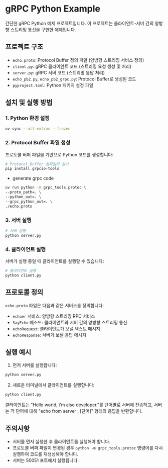 # gRPC Python Example

간단한 gRPC Python 예제 프로젝트입니다. 이 프로젝트는 클라이언트-서버 간의 양방향 스트리밍 통신을 구현한 예제입니다.

## 프로젝트 구조

- `echo.proto`: Protocol Buffer 정의 파일 (양방향 스트리밍 서비스 정의)
- `client.py`: gRPC 클라이언트 코드 (스트리밍 요청 생성 및 처리)
- `server.py`: gRPC 서버 코드 (스트리밍 응답 처리)
- `echo_pb2.py`, `echo_pb2_grpc.py`: Protocol Buffer로 생성된 코드
- `pyproject.toml`: Python 패키지 설정 파일

## 설치 및 실행 방법

### 1. Python 환경 설정

```bash
uv sync --all-extras --frozen
```



### 2. Protocol Buffer 파일 생성

프로토콜 버퍼 파일을 기반으로 Python 코드를 생성합니다:

```bash
# Protocol Buffer 컴파일러 설치
pip install grpcio-tools

```

- generate grpc code
``` bash
uv run python -m grpc_tools.protoc \
--proto_path=. \
--python_out=. \
--grpc_python_out=. \
./echo.proto

```

### 3. 서버 실행

```bash
# 서버 실행
python server.py
```

### 4. 클라이언트 실행

서버가 실행 중일 때 클라이언트를 실행할 수 있습니다:

```bash
# 클라이언트 실행
python client.py
```

## 프로토콜 정의

`echo.proto` 파일은 다음과 같은 서비스를 정의합니다:

- `echoer` 서비스: 양방향 스트리밍 RPC 서비스
- `SayEcho` 메소드: 클라이언트와 서버 간의 양방향 스트리밍 통신
- `echoRequest`: 클라이언트가 보낼 텍스트 메시지
- `echoResponse`: 서버가 보낼 응답 메시지

## 실행 예시

1. 먼저 서버를 실행합니다:
```bash
python server.py
```

2. 새로운 터미널에서 클라이언트를 실행합니다:
```bash
python client.py
```

클라이언트는 "Hello world, i'm also developer."를 단어별로 서버에 전송하고, 서버는 각 단어에 대해 "echo from server : [단어]" 형태의 응답을 반환합니다.

## 주의사항

- 서버를 먼저 실행한 후 클라이언트를 실행해야 합니다.
- 프로토콜 버퍼 파일이 변경된 경우 `python -m grpc_tools.protoc` 명령어를 다시 실행하여 코드를 재생성해야 합니다.
- 서버는 50051 포트에서 실행됩니다.